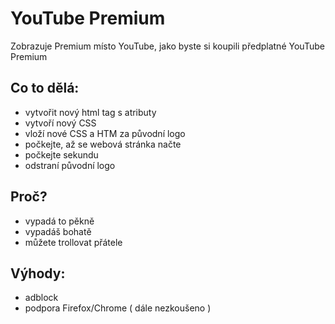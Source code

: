 # YouTube Premium
Zobrazuje Premium místo YouTube, jako byste si koupili předplatné YouTube Premium

## Co to dělá:
  - vytvořit nový html tag s atributy
  - vytvoří nový CSS
  - vloží nové CSS a HTM za původní logo
  - počkejte, až se webová stránka načte
  - počkejte sekundu
  - odstraní původní logo

## Proč?
 - vypadá to pěkně
 - vypadáš bohatě
 - můžete trollovat přátele

## Výhody:
  -  adblock
  -  podpora Firefox/Chrome ( dále nezkoušeno )


